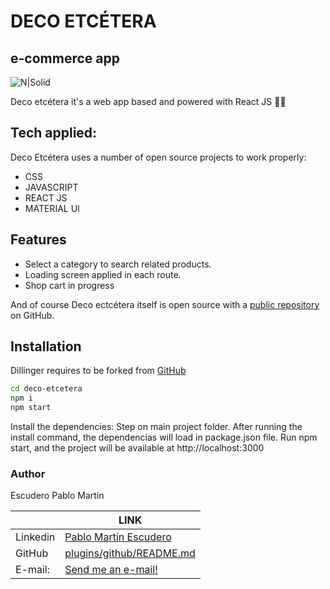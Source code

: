 # DECO ETCÉTERA 
## e-commerce app 

![N|Solid](https://i.ibb.co/MDSKnm4/DECOETC-logo.png)

Deco etcétera it's a web app based and powered with React JS 👨‍💻


## Tech applied:
Deco Etcétera uses a number of open source projects to work properly:
- CSS 
- JAVASCRIPT
- REACT JS
- MATERIAL UI

## Features
- Select a category to search related products.
- Loading screen applied in each route.
- Shop cart in progress

And of course Deco ectcétera itself is open source with a [public repository][dill] on GitHub.

## Installation

Dillinger requires to be forked from [GitHub][dill]
```sh
cd deco-etcetera
npm i
npm start
```

Install the dependencies:
Step on main project folder.
After running the install command, the dependencias will load in package.json file.
Run npm start, and the project will be available at http://localhost:3000

### Author
Escudero Pablo Martín

|  | LINK |
| ------ | ------ |
| Linkedin | [Pablo Martín Escudero][linkedin] |
| GitHub | [plugins/github/README.md][github] |
| E-mail: | [Send me an e-mail!][email] |



[//]: References:

   [dill]: <https://github.com/escu-git/deco-etcetera>
   [linkedin]: <https://www.linkedin.com/in/pablomartinescudero/>
   [email]: <mailto:escuderopablo@hotmail.com.ar>
   [github]: <https://github.com/escu-git/deco-etcetera>
